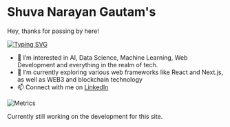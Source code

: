 # Shuva Narayan Gautam's
Hey, thanks for passing by here!

[![Typing SVG](https://readme-typing-svg.herokuapp.com?font=Jost&color=%23F76E8E&size=25&center=true&vCenter=true&lines=Hi%2C+I'm+Shuva+Narayan+Gautam;An+avid+learner;A+speck+in+the+universe)](https://git.io/typing-svg)
- 👀 I’m interested in AI, Data Science, Machine Learning, Web Development and everything in the realm of tech.
- 🌱 I’m currently exploring various web frameworks like React and Next.js, as well as WEB3 and blockchain technology
- 📫 Connect with me on [LinkedIn](https://ca.linkedin.com/in/shuva-narayan-gautam-1365b217a)

![Metrics](https://metrics.lecoq.io/NarayanGautam?template=terminal&isocalendar=1&languages=1&projects=1&isocalendar.duration=half-year&languages.limit=8&languages.threshold=0%25&languages.colors=github&languages.sections=most-used&languages.indepth=false&languages.analysis.timeout=15&languages.categories=markup%2C%20programming&languages.recent.categories=markup%2C%20programming&languages.recent.load=300&languages.recent.days=14&projects.limit=4&projects.descriptions=false&config.timezone=America%2FToronto)

Currently still working on the development for this site.

